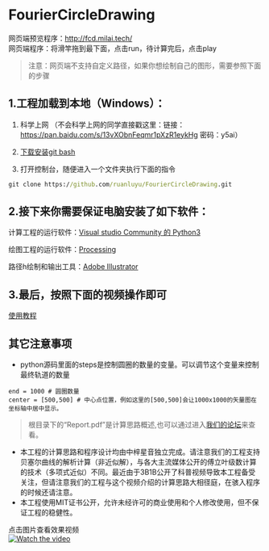 # FourierCircleDrawing
网页端预览程序：http://fcd.milai.tech/    
网页端程序：将滑竿拖到最下面，点击run，待计算完后，点击play
> 注意：网页端不支持自定义路径，如果你想绘制自己的图形，需要参照下面的步骤



## 1.工程加载到本地（Windows）：

1. 科学上网 （不会科学上网的同学直接戳这里：链接：https://pan.baidu.com/s/13vXObnFeqmr1pXzR1eykHg 密码：y5ai）

1. [下载安装git bash](https://gitforwindows.org/) 

1. 打开控制台，随便进入一个文件夹执行下面的指令
```cmd
git clone https://github.com/ruanluyu/FourierCircleDrawing.git
```

## 2.接下来你需要保证电脑安装了如下软件：

计算工程的运行软件：[Visual studio Community 的 Python3](https://visualstudio.microsoft.com/zh-hans/vs/)

绘图工程的运行软件：[Processing](https://processing.org/download/)

路径h绘制和输出工具：[Adobe Illustrator](https://www.adobe.com/products/illustrator.html)

## 3.最后，按照下面的视频操作即可

[使用教程](https://www.bilibili.com/video/av28374720?t=2m17s)

## 其它注意事项

- python源码里面的steps是控制圆圈的数量的变量。可以调节这个变量来控制最终轨道的数量  
```python3
end = 1000 # 圆圈数量
center = [500,500] # 中心点位置，例如这里的[500,500]会让1000x1000的矢量图在坐标轴中居中显示。
```
> 根目录下的“Report.pdf”是计算思路概述,也可以通过进入[我们的论坛](https://pw.yuelili.com/study/cg/proof-1000-circle-miku.html)来查看。

- 本工程的计算思路和程序设计均由中梓星音独立完成。请注意我们的工程支持贝塞尔曲线的解析计算（非近似解），与各大主流媒体公开的傅立叶级数计算的技术（多项式近似）不同。最近由于3B1B公开了科普视频导致本工程备受关注，但请注意我们的工程与这个视频介绍的计算思路大相径庭，在骇入程序的时候还请注意。
- 本工程使用MIT证书公开，允许未经许可的商业使用和个人修改使用，但不保证工程的稳健性。

点击图片查看效果视频  
[![Watch the video](https://raw.githubusercontent.com/ruanluyu/FourierCircleDrawing/master/Resource/miku.jpg)](https://www.bilibili.com/video/av28374720)
